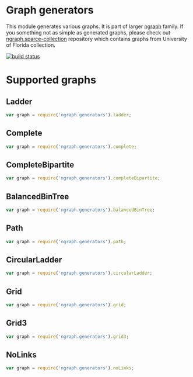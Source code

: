 Graph generators
=================
This module generates various graphs. It is part of larger [ngraph](https://github.com/anvaka/ngraph)
family. If you something not as simple as generated graphs, please check out 
[ngraph.sparce-collection](https://github.com/anvaka/ngraph.sparse-collection) repository
which contains graphs from University of Florida collection.

[![build status](https://secure.travis-ci.org/anvaka/ngraph.generators.png)](http://travis-ci.org/anvaka/ngraph.generators)

# Supported graphs

## Ladder

``` js
var graph = require('ngraph.generators').ladder;
```
## Complete

``` js
var graph = require('ngraph.generators').complete;
```
## CompleteBipartite

``` js
var graph = require('ngraph.generators').completeBipartite;
```
## BalancedBinTree

``` js
var graph = require('ngraph.generators').balancedBinTree;
```
## Path

``` js
var graph = require('ngraph.generators').path;
```
## CircularLadder

``` js
var graph = require('ngraph.generators').circularLadder;
```
## Grid

``` js
var graph = require('ngraph.generators').grid;
```
## Grid3

``` js
var graph = require('ngraph.generators').grid3;
```

## NoLinks
``` js
var graph = require('ngraph.generators').noLinks;
```

